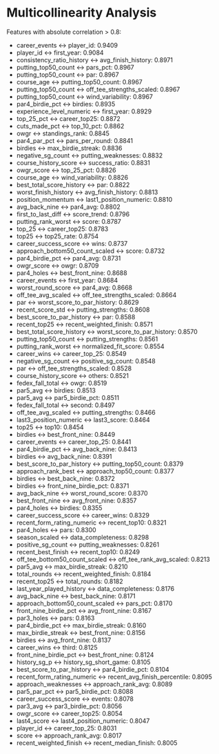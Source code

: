 # Multicollinearity Analysis

Features with absolute correlation > 0.8:

- career_events <-> player_id: 0.9409
- player_id <-> first_year: 0.9084
- consistency_ratio_history <-> avg_finish_history: 0.8971
- putting_top50_count <-> pars_pct: 0.8967
- putting_top50_count <-> par: 0.8967
- course_age <-> putting_top50_count: 0.8967
- putting_top50_count <-> off_tee_strengths_scaled: 0.8967
- putting_top50_count <-> wind_variability: 0.8967
- par4_birdie_pct <-> birdies: 0.8935
- experience_level_numeric <-> first_year: 0.8929
- top_25_pct <-> career_top25: 0.8872
- cuts_made_pct <-> top_10_pct: 0.8862
- owgr <-> standings_rank: 0.8845
- par4_par_pct <-> pars_per_round: 0.8841
- birdies <-> max_birdie_streak: 0.8836
- negative_sg_count <-> putting_weaknesses: 0.8832
- course_history_score <-> success_ratio: 0.8831
- owgr_score <-> top_25_pct: 0.8826
- course_age <-> wind_variability: 0.8826
- best_total_score_history <-> par: 0.8822
- worst_finish_history <-> avg_finish_history: 0.8813
- position_momentum <-> last1_position_numeric: 0.8810
- avg_back_nine <-> par4_avg: 0.8802
- first_to_last_diff <-> score_trend: 0.8796
- putting_rank_worst <-> score: 0.8787
- top_25 <-> career_top25: 0.8783
- top25 <-> top25_rate: 0.8754
- career_success_score <-> wins: 0.8737
- approach_bottom50_count_scaled <-> score: 0.8732
- par4_birdie_pct <-> par4_avg: 0.8731
- owgr_score <-> owgr: 0.8709
- par4_holes <-> best_front_nine: 0.8688
- career_events <-> first_year: 0.8684
- worst_round_score <-> par4_avg: 0.8668
- off_tee_avg_scaled <-> off_tee_strengths_scaled: 0.8664
- par <-> worst_score_to_par_history: 0.8629
- recent_score_std <-> putting_strengths: 0.8608
- best_score_to_par_history <-> par: 0.8588
- recent_top25 <-> recent_weighted_finish: 0.8571
- best_total_score_history <-> worst_score_to_par_history: 0.8570
- putting_top50_count <-> putting_strengths: 0.8561
- putting_rank_worst <-> normalized_fit_score: 0.8554
- career_wins <-> career_top_25: 0.8549
- negative_sg_count <-> positive_sg_count: 0.8548
- par <-> off_tee_strengths_scaled: 0.8528
- course_history_score <-> others: 0.8521
- fedex_fall_total <-> owgr: 0.8519
- par5_avg <-> birdies: 0.8513
- par5_avg <-> par5_birdie_pct: 0.8511
- fedex_fall_total <-> second: 0.8497
- off_tee_avg_scaled <-> putting_strengths: 0.8466
- last3_position_numeric <-> last3_score: 0.8464
- top25 <-> top10: 0.8454
- birdies <-> best_front_nine: 0.8449
- career_events <-> career_top_25: 0.8441
- par4_birdie_pct <-> avg_back_nine: 0.8413
- birdies <-> avg_back_nine: 0.8391
- best_score_to_par_history <-> putting_top50_count: 0.8379
- approach_rank_best <-> approach_top50_count: 0.8377
- birdies <-> best_back_nine: 0.8372
- birdies <-> front_nine_birdie_pct: 0.8371
- avg_back_nine <-> worst_round_score: 0.8370
- best_front_nine <-> avg_front_nine: 0.8357
- par4_holes <-> birdies: 0.8355
- career_success_score <-> career_wins: 0.8329
- recent_form_rating_numeric <-> recent_top10: 0.8321
- par4_holes <-> pars: 0.8300
- season_scaled <-> data_completeness: 0.8298
- positive_sg_count <-> putting_weaknesses: 0.8261
- recent_best_finish <-> recent_top10: 0.8249
- off_tee_bottom50_count_scaled <-> off_tee_rank_avg_scaled: 0.8213
- par5_avg <-> max_birdie_streak: 0.8210
- total_rounds <-> recent_weighted_finish: 0.8184
- recent_top25 <-> total_rounds: 0.8182
- last_year_played_history <-> data_completeness: 0.8176
- avg_back_nine <-> best_back_nine: 0.8171
- approach_bottom50_count_scaled <-> pars_pct: 0.8170
- front_nine_birdie_pct <-> avg_front_nine: 0.8167
- par3_holes <-> pars: 0.8163
- par4_birdie_pct <-> max_birdie_streak: 0.8160
- max_birdie_streak <-> best_front_nine: 0.8156
- birdies <-> avg_front_nine: 0.8137
- career_wins <-> third: 0.8125
- front_nine_birdie_pct <-> best_front_nine: 0.8124
- history_sg_p <-> history_sg_short_game: 0.8105
- best_score_to_par_history <-> par4_birdie_pct: 0.8104
- recent_form_rating_numeric <-> recent_avg_finish_percentile: 0.8095
- approach_weaknesses <-> approach_rank_avg: 0.8089
- par5_par_pct <-> par5_birdie_pct: 0.8088
- career_success_score <-> events: 0.8078
- par3_avg <-> par3_birdie_pct: 0.8056
- owgr_score <-> career_top25: 0.8054
- last4_score <-> last4_position_numeric: 0.8047
- player_id <-> career_top_25: 0.8031
- score <-> approach_rank_avg: 0.8017
- recent_weighted_finish <-> recent_median_finish: 0.8005
